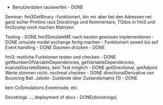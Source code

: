 - Benutzerdaten rauswerfen - DONE


Seminar:
fmi3GetBinary -funktioniert, bin mir aber bei den Adressen net ganz sicher
Printlns raus
Docstrings und Kommentare, TOdos in fmi3 und fmi3comp noch machen
Matrizen

Testing - DONE
fmi3SimulateME nach besten gewissen implementieren - DONE
simulate model exchange fertig machen - Funktioniert soweit bis auf Event handling - DONE
Daumen drücken - DONE


fmi3: restliche Funktionen testen und checken - DONE
getNumberOfVariableDependencies, getVariableDependencies, evaluteDiscreteStates, kein Test möglich - DONE
getDirectional, getAdjoint Werte stimmen nicht. nochmal checken - DONE
directionalDerivative von Bouncing Ball. Jakobi- Zustände über Zustandsmatrix [1] - DONE





kein CoSimulations Eventmode, etc.

Docstrings ..., deployment of docs - DONE(docstrings)